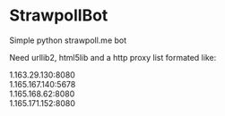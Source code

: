# StrawpollBot
Simple python strawpoll.me bot

Need urllib2, html5lib and a http proxy list formated like:

1.163.29.130:8080<br />
1.165.167.140:5678<br />
1.165.168.62:8080<br />
1.165.171.152:8080<br />
